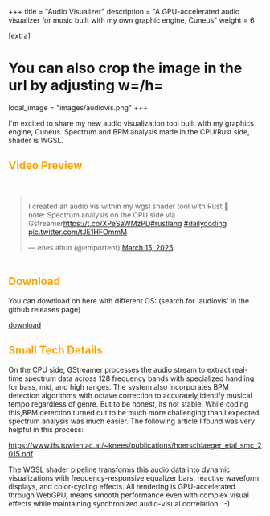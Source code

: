 +++
title = "Audio Visualizer"
description = "A GPU-accelerated audio visualizer for music built with my own graphic engine, Cuneus"
weight = 6

[extra]
# You can also crop the image in the url by adjusting w=/h=
local_image = "images/audiovis.png"
+++

I'm excited to share my new audio visualization tool built with my graphics engine, Cuneus.
Spectrum and BPM analysis made in the CPU/Rust side, shader is WGSL. 

## <span style="color:orange;"> Video Preview </span>

<div style="display: flex; justify-content: center; margin: 2rem 0;">
<blockquote class="twitter-tweet" data-media-max-width="560"><p lang="en" dir="ltr">I created an audio vis within my wgsl shader tool with Rust 🦀<br>note: Spectrum analysis on the CPU side via Gstreamer<a href="https://t.co/XPeSaWMzPD">https://t.co/XPeSaWMzPD</a><a href="https://twitter.com/hashtag/rustlang?src=hash&amp;ref_src=twsrc%5Etfw">#rustlang</a> <a href="https://twitter.com/hashtag/dailycoding?src=hash&amp;ref_src=twsrc%5Etfw">#dailycoding</a> <a href="https://t.co/tJE1HFOmmM">pic.twitter.com/tJE1HFOmmM</a></p>&mdash; enes altun (@emportent) <a href="https://twitter.com/emportent/status/1900840774977143168?ref_src=twsrc%5Etfw">March 15, 2025</a></blockquote> <script async src="https://platform.twitter.com/widgets.js" charset="utf-8"></script>
</div>

## <span style="color:orange;"> Download </span>

You can download on here with different OS: (search for 'audiovis' in the github releases page)

[download](https://github.com/altunenes/cuneus/releases "audiovis")

## <span style="color:orange;"> Small Tech Details </span>


On the CPU side, GStreamer processes the audio stream to extract real-time spectrum data across 128 frequency bands with specialized handling for bass, mid, and high ranges. The system also incorporates BPM detection algorithms with octave correction to accurately identify musical tempo regardless of genre. But to be honest, its not stable. While coding this,BPM detection turned out to be much more challenging than I expected. spectrum analysis was much easier. The following article I found was very helpful in this process:

https://www.ifs.tuwien.ac.at/~knees/publications/hoerschlaeger_etal_smc_2015.pdf

The WGSL shader pipeline transforms this audio data into dynamic visualizations with frequency-responsive equalizer bars, reactive waveform displays, and color-cycling effects. All rendering is GPU-accelerated through WebGPU, means smooth performance even with complex visual effects while maintaining synchronized audio-visual correlation. :-) 
